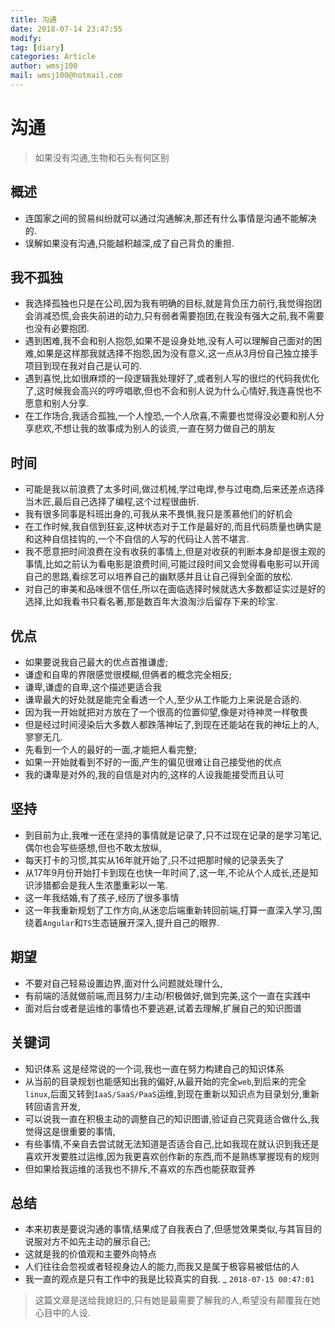 ```yaml
---
title: 沟通
date: 2018-07-14 23:47:55	
modify: 
tag: [diary]
categories: Article 
author: wmsj100
mail: wmsj100@hotmail.com
---
```


# 沟通
> 如果没有沟通,生物和石头有何区别

## 概述
- 连国家之间的贸易纠纷就可以通过沟通解决,那还有什么事情是沟通不能解决的.
- 误解如果没有沟通,只能越积越深,成了自己背负的重担.

## 我不孤独
- 我选择孤独也只是在公司,因为我有明确的目标,就是背负压力前行,我觉得抱团会消减恐慌,会丧失前进的动力,只有弱者需要抱团,在我没有强大之前,我不需要也没有必要抱团.
- 遇到困难,我不会和别人抱怨,如果不是设身处地,没有人可以理解自己面对的困难,如果是这样那我就选择不抱怨,因为没有意义,这一点从3月份自己独立接手项目到现在我对自己是认可的.
- 遇到喜悦,比如很麻烦的一段逻辑我处理好了,或者别人写的很烂的代码我优化了,这时候我会高兴的哼哼唱歌,但也不会和别人说为什么心情好,我连喜悦也不愿意和别人分享.
- 在工作场合,我适合孤独,一个人惶恐,一个人欣喜,不需要也觉得没必要和别人分享悲欢,不想让我的故事成为别人的谈资,一直在努力做自己的朋友

## 时间
- 可能是我以前浪费了太多时间,做过机械,学过电焊,参与过电商,后来还差点选择当木匠,最后自己选择了编程,这个过程很曲折.
- 我有很多同事是科班出身的,可我从来不畏惧,我只是羡慕他们的好机会
- 在工作时候,我自信到狂妄,这种状态对于工作是最好的,而且代码质量也确实是和这种自信挂钩的,一个不自信的人写的代码让人苦不堪言.
- 我不愿意把时间浪费在没有收获的事情上,但是对收获的判断本身却是很主观的事情,比如之前认为看电影是浪费时间,可能过段时间又会觉得看电影可以开阔自己的思路,看综艺可以培养自己的幽默感并且让自己得到全面的放松.
- 对自己的审美和品味很不信任,所以在面临选择时候就选大多数都证实过是好的选择,比如我看书只看名著,那是数百年大浪淘沙后留存下来的珍宝.

## 优点
- 如果要说我自己最大的优点首推谦虚;
- 谦虚和自卑的界限感觉很模糊,但俩者的概念完全相反;
- 谦卑,谦虚的自卑,这个描述更适合我
- 谦卑最大的好处就是能完全看透一个人,至少从工作能力上来说是合适的.
- 因为我一开始就把对方放在了一个很高的位置仰望,像是对待神灵一样敬畏
- 但是经过时间浸染后大多数人都跌落神坛了,到现在还能站在我的神坛上的人,寥寥无几.
- 先看到一个人的最好的一面,才能把人看完整;
- 如果一开始就看到不好的一面,产生的偏见很难让自己接受他的优点
- 我的谦卑是对外的,我的自信是对内的,这样的人设我能接受而且认可

## 坚持
- 到目前为止,我唯一还在坚持的事情就是记录了,只不过现在记录的是学习笔记,偶尔也会写些感想,但也不敢太放纵,
- 每天打卡的习惯,其实从16年就开始了,只不过把那时候的记录丢失了
- 从17年9月份开始打卡到现在也快一年时间了,这一年,不论从个人成长,还是知识涉猎都会是我人生浓墨重彩以一笔.
- 这一年我结婚,有了孩子,经历了很多事情
- 这一年我重新规划了工作方向,从迷恋后端重新转回前端,打算一直深入学习,围绕着`Angular`和`TS`生态链展开深入,提升自己的眼界.

## 期望
- 不要对自己轻易设置边界,面对什么问题就处理什么,
- 有前端的活就做前端,而且努力/主动/积极做好,做到完美,这个一直在实践中
- 面对后台或者是运维的事情也不要逃避,试着去理解,扩展自己的知识图谱

## 关键词
- 知识体系 这是经常说的一个词,我也一直在努力构建自己的知识体系
- 从当前的目录规划也能感知出我的偏好,从最开始的完全`web`,到后来的完全`linux`,后面又转到`IaaS/SaaS/PaaS`运维,到现在重新以知识点为目录划分,重新转回语言开发,
- 可以说我一直在积极主动的调整自己的知识图谱,验证自己究竟适合做什么,我觉得这是很重要的事情,
- 有些事情,不亲自去尝试就无法知道是否适合自己,比如我现在就认识到我还是喜欢开发要胜过运维,因为我更喜欢创作新的东西,而不是熟练掌握现有的规则
- 但如果给我运维的活我也不排斥,不喜欢的东西也能获取营养

## 总结
- 本来初衷是要说沟通的事情,结果成了自我表白了,但感觉效果类似,与其盲目的说服对方不如先主动的展示自己;
- 这就是我的价值观和主要外向特点
- 人们往往会忽视或者轻视身边人的能力,而我又是属于极容易被低估的人
- 我一直的观点是只有工作中的我是比较真实的自我. _ `2018-07-15 00:47:01`


> 这篇文章是送给我媳妇的,只有她是最需要了解我的人,希望没有颠覆我在她心目中的人设.

